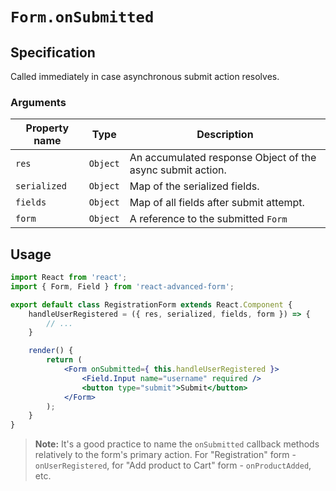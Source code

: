 # `Form.onSubmitted`

## Specification
Called immediately in case asynchronous submit action resolves.

### Arguments

| Property name | Type | Description |
| ------------- | ---- | ----------- |
| `res` | `Object` | An accumulated response Object of the async submit action. |
| `serialized` | `Object` | Map of the serialized fields. |
| `fields` | `Object` | Map of all fields after submit attempt. |
| `form` | `Object` | A reference to the submitted `Form` |

## Usage
```jsx
import React from 'react';
import { Form, Field } from 'react-advanced-form';

export default class RegistrationForm extends React.Component {
    handleUserRegistered = ({ res, serialized, fields, form }) => {
        // ...
    }

    render() {
        return (
            <Form onSubmitted={ this.handleUserRegistered }>
                <Field.Input name="username" required />
                <button type="submit">Submit</button>
            </Form>
        );
    }
}
```

> **Note:** It's a good practice to name the `onSubmitted` callback methods relatively to the form's primary action. For "Registration" form - `onUserRegistered`, for "Add product to Cart" form - `onProductAdded`, etc.
